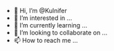 - 👋 Hi, I’m @Kulnifer
- 👀 I’m interested in ...
- 🌱 I’m currently learning ...
- 💞️ I’m looking to collaborate on ...
- 📫 How to reach me ...

<!---
Kulnifer/Kulnifer is a ✨ special ✨ repository because its `README.md` (this file) appears on your GitHub profile.
You can click the Preview link to take a look at your changes.
--->
